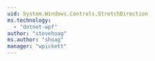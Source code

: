 ```yaml
---
uid: System.Windows.Controls.StretchDirection
ms.technology: 
  - "dotnet-wpf"
author: "stevehoag"
ms.author: "shoag"
manager: "wpickett"
---
```

